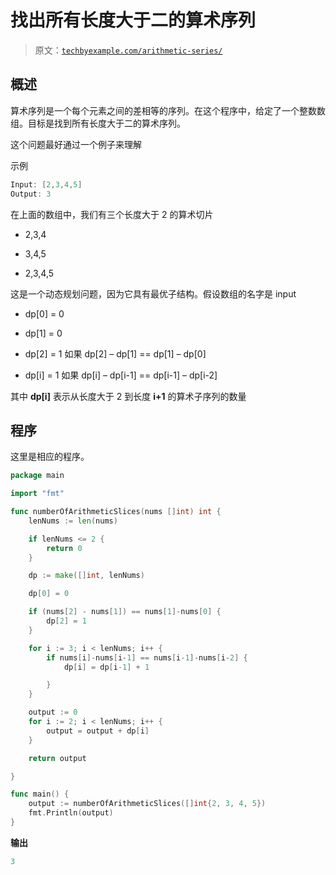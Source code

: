 # 找出所有长度大于二的算术序列

> 原文：[`techbyexample.com/arithmetic-series/`](https://techbyexample.com/arithmetic-series/)

## **概述**

算术序列是一个每个元素之间的差相等的序列。在这个程序中，给定了一个整数数组。目标是找到所有长度大于二的算术序列。

这个问题最好通过一个例子来理解

示例

```go
Input: [2,3,4,5]
Output: 3
```

在上面的数组中，我们有三个长度大于 2 的算术切片

+   2,3,4

+   3,4,5

+   2,3,4,5

这是一个动态规划问题，因为它具有最优子结构。假设数组的名字是 input

+   dp[0] = 0

+   dp[1] = 0

+   dp[2] = 1 如果 dp[2] – dp[1] == dp[1] – dp[0]

+   dp[i] = 1 如果 dp[i] – dp[i-1] == dp[i-1] – dp[i-2]

其中 **dp[i]** 表示从长度大于 2 到长度 **i+1** 的算术子序列的数量

## **程序**

这里是相应的程序。

```go
package main

import "fmt"

func numberOfArithmeticSlices(nums []int) int {
	lenNums := len(nums)

	if lenNums <= 2 {
		return 0
	}

	dp := make([]int, lenNums)

	dp[0] = 0

	if (nums[2] - nums[1]) == nums[1]-nums[0] {
		dp[2] = 1
	}

	for i := 3; i < lenNums; i++ {
		if nums[i]-nums[i-1] == nums[i-1]-nums[i-2] {
			dp[i] = dp[i-1] + 1

		}
	}

	output := 0
	for i := 2; i < lenNums; i++ {
		output = output + dp[i]
	}

	return output

}

func main() {
	output := numberOfArithmeticSlices([]int{2, 3, 4, 5})
	fmt.Println(output)
}
```

**输出**

```go
3
```
